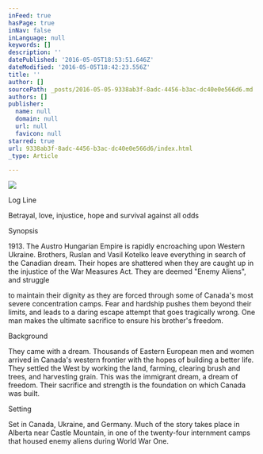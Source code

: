 ```yaml
---
inFeed: true
hasPage: true
inNav: false
inLanguage: null
keywords: []
description: ''
datePublished: '2016-05-05T18:53:51.646Z'
dateModified: '2016-05-05T18:42:23.556Z'
title: ''
author: []
sourcePath: _posts/2016-05-05-9338ab3f-8adc-4456-b3ac-dc40e0e566d6.md
authors: []
publisher:
  name: null
  domain: null
  url: null
  favicon: null
starred: true
url: 9338ab3f-8adc-4456-b3ac-dc40e0e566d6/index.html
_type: Article

---
```

![](https://the-grid-user-content.s3-us-west-2.amazonaws.com/b2dfcaad-e1f0-4efc-9399-be9b7e068c2a.jpg)

Log Line 

Betrayal, love, injustice, hope and survival against all odds 

Synopsis 

1913\. The Austro Hungarian Empire is rapidly encroaching upon Western Ukraine. Brothers, Ruslan and Vasil Kotelko leave everything in search of the Canadian dream. Their hopes are shattered when they are caught up in the injustice of the War Measures Act. They are deemed "Enemy Aliens", and struggle 

to maintain their dignity as they are forced through some of Canada's most severe concentration camps. Fear and hardship pushes them beyond their limits, and leads to a daring escape attempt that goes tragically wrong. One man makes the ultimate sacrifice to ensure his brother's freedom. 

Background 

They came with a dream. Thousands of Eastern European men and women arrived in Canada's western frontier with the hopes of building a better life. They settled the West by working the land, farming, clearing brush and trees, and harvesting grain. This was the immigrant dream, a dream of freedom. Their sacrifice and strength is the foundation on which Canada was built. 

Setting 

Set in Canada, Ukraine, and Germany. Much of the story takes place in Alberta near Castle
Mountain, in one of the twenty-four internment camps that housed enemy aliens during World
War One.